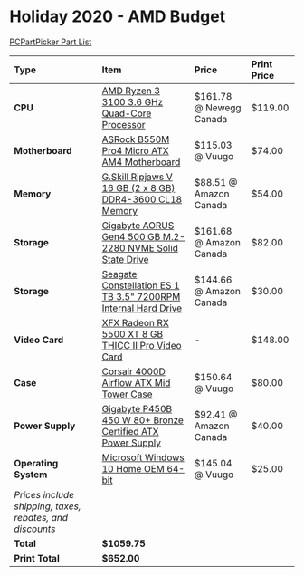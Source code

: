 # Holiday 2020 - AMD Budget

[PCPartPicker Part List](https://ca.pcpartpicker.com/list/bXmFmr)

| Type                                                     | Item                                                                                                                                                                          | Price                   | Print Price |
| :------------------------------------------------------- | :---------------------------------------------------------------------------------------------------------------------------------------------------------------------------- | :---------------------- | :---------- |
| **CPU**                                                  | [AMD Ryzen 3 3100 3.6 GHz Quad-Core Processor](https://ca.pcpartpicker.com/product/ndwkcf/amd-ryzen-3-3100-36-ghz-quad-core-processor-100-100000284box)                       | $161.78 @ Newegg Canada | $119.00     |
| **Motherboard**                                          | [ASRock B550M Pro4 Micro ATX AM4 Motherboard](https://ca.pcpartpicker.com/product/NT7p99/asrock-b550m-pro4-micro-atx-am4-motherboard-b550m-pro4)                              | $115.03 @ Vuugo         | $74.00      |
| **Memory**                                               | [G.Skill Ripjaws V 16 GB (2 x 8 GB) DDR4-3600 CL18 Memory](https://ca.pcpartpicker.com/product/n6RgXL/gskill-ripjaws-v-16-gb-2-x-8-gb-ddr4-3600-memory-f4-3600c18d-16gvk)     | $88.51 @ Amazon Canada  | $54.00      |
| **Storage**                                              | [Gigabyte AORUS Gen4 500 GB M.2-2280 NVME Solid State Drive](https://ca.pcpartpicker.com/product/nPjNnQ/gigabyte-aorus-gen4-500-gb-m2-2280-nvme-solid-state-drive-gp-ag4500g) | $161.68 @ Amazon Canada | $82.00      |
| **Storage**                                              | [Seagate Constellation ES 1 TB 3.5" 7200RPM Internal Hard Drive](https://ca.pcpartpicker.com/product/ZwsKHx/seagate-internal-hard-drive-st1000nm0011)                         | $144.66 @ Amazon Canada | $30.00      |
| **Video Card**                                           | [XFX Radeon RX 5500 XT 8 GB THICC II Pro Video Card](https://ca.pcpartpicker.com/product/DNgQzy/xfx-radeon-rx-5500-xt-8-gb-thicc-ii-pro-video-card-rx-55xt826d6)              | -                       | $148.00     |
| **Case**                                                 | [Corsair 4000D Airflow ATX Mid Tower Case](https://ca.pcpartpicker.com/product/bCYQzy/corsair-4000d-airflow-atx-mid-tower-case-cc-9011200-ww)                                 | $150.64 @ Vuugo         | $80.00      |
| **Power Supply**                                         | [Gigabyte P450B 450 W 80+ Bronze Certified ATX Power Supply](https://ca.pcpartpicker.com/product/LZMTwP/gigabyte-p-b-450-w-80-bronze-certified-atx-power-supply-gp-p450b)     | $92.41 @ Amazon Canada  | $40.00      |
| **Operating System**                                     | [Microsoft Windows 10 Home OEM 64-bit](https://ca.pcpartpicker.com/product/wtgPxr/microsoft-os-kw900140)                                                                      | $145.04 @ Vuugo         | $25.00      |
| _Prices include shipping, taxes, rebates, and discounts_ |
| **Total**                                                | **$1059.75**                                                                                                                                                                  |
| **Print Total**                                          | **$652.00**                                                                                                                                                                   |
